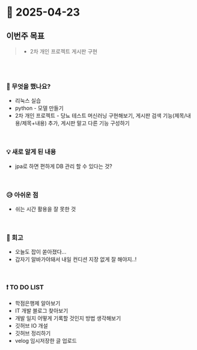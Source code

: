 # 📅 2025-04-23

## 이번주 목표
>- 2차 개인 프로젝트 게시판 구현

<br><br>

### 👀 무엇을 했나요?
- 리눅스 실습
- python - 모델 만들기
- 2차 개인 프로젝트 - 당뇨 테스트 머신러닝 구현해보기, 게시판 검색 기능(제목/내용/제목+내용) 추가, 게시판 말고 다른 기능 구성하기
<br>

### 💡 새로 알게 된 내용
- jpa로 하면 편하게 DB 관리 할 수 있다는 것?
<br>

### 😥 아쉬운 점
- 쉬는 시간 활용을 잘 못한 것

<br>

### 💬 회고
- 오늘도 잡이 쏟아졌다...
- 갑자기 알바가야돼서 내일 컨디션 지장 없게 잘 해야지..!

<br>

### ❗ TO DO LIST
- 학점은행제 알아보기
- IT 개발 블로그 찾아보기
- 개발 일지 어떻게 기록할 것인지 방법 생각해보기
- 깃허브 IO 개설
- 깃허브 정리하기
- velog 임시저장한 글 업로드
